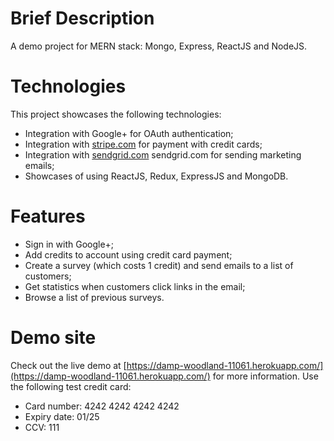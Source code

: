 # Brief Description
A demo project for MERN stack: Mongo, Express, ReactJS and NodeJS.

# Technologies
This project showcases the following technologies:
- Integration with Google+ for OAuth authentication;
- Integration with [stripe.com](stripe.com) for payment with credit cards;
- Integration with [sendgrid.com](sendgrid.com) sendgrid.com for sending marketing emails;
- Showcases of using ReactJS, Redux, ExpressJS and MongoDB.

# Features
- Sign in with Google+;
- Add credits to account using credit card payment;
- Create a survey (which costs 1 credit) and send emails to a list of customers;
- Get statistics when customers click links in the email;
- Browse a list of previous surveys.

# Demo site
Check out the live demo at [https://damp-woodland-11061.herokuapp.com/](https://damp-woodland-11061.herokuapp.com/) for more information.
Use the following test credit card: 
+ Card number: 4242 4242 4242 4242
+ Expiry date: 01/25
+ CCV: 111
